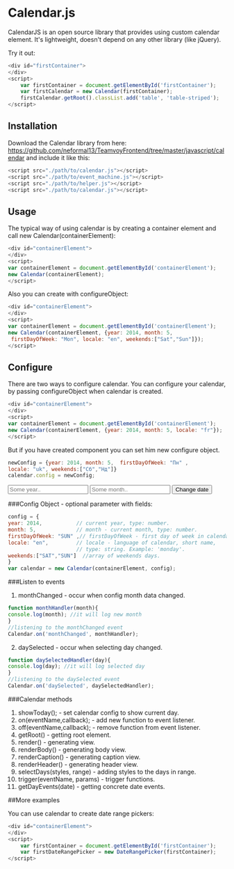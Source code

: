 <link rel="stylesheet" href="../css/calendar.css"/>
<link rel="stylesheet" href="../css/style.css"/>
<script src="../../library/vendor/moment/moment.js"></script>
<script src="../../library/vendor/moment/min/locales.js"></script>
<script src="../../library/event_machine.js"></script>
<script src="../../library/helper.js"></script>
<script src="../javascript/calendar.js"></script>
<script src="../javascript/date_range_picker.js"></script>

Calendar.js
=============

CalendarJS is an open source library that provides using custom calendar element.
It's lightweight, doesn't depend on any other library (like jQuery).

Try it out:

```js
<div id="firstContainer">
</div>
<script>
    var firstContainer = document.getElementById('firstContainer');
    var firstCalendar = new Calendar(firstContainer);
    firstCalendar.getRoot().classList.add('table', 'table-striped');
</script>
```
<div class="container" id="firstContainer">
</div>

Installation
------------

Download the Calendar library from here: https://github.com/neformal13/TeamvoyFrontend/tree/master/javascript/calendar and include it like this:
```js
<script src="./path/to/calendar.js"></script>
<script src="./path/to/event_machine.js"></script>
<script src="./path/to/helper.js"></script>
<script src="./path/to/calendar.js"></script>
```

Usage
-----

The typical way of using calendar is by creating a container element and call new Calendar(containerElement):
```js
<div id="containerElement">
</div>
<script>
var containerElement = document.getElementById('containerElement');
new Calendar(containerElement);
</script>
```
<div class="container" id="sixthContainer">
</div>

Also you can create with configureObject:
```js
<div id="containerElement">
</div>
<script>
var containerElement = document.getElementById('containerElement');
new Calendar(containerElement, {year: 2014, month: 5,
 firstDayOfWeek: "Mon", locale: "en", weekends:["Sat","Sun"]});
</script>
```
<div class="container" id="fifthContainer">
</div>

Configure
-----

There are two ways to configure calendar.
You can configure your calendar, by passing configureObject when calendar is created.

```js
<div id="containerElement">
</div>
<script>
var containerElement = document.getElementById('containerElement');
new Calendar(containerElement, {year: 2014, month: 5, locale: "fr"});
</script>
```
<div class="container" id="eightsContainer">
</div>

But if you have created component you can set him new configure object.

```js
newConfig = {year: 2014, month: 5,  firstDayOfWeek: "Пн" ,
locale: "uk", weekends:["Сб","Нд"]}
calendar.config = newConfig;
```
<aside class="col-xs-4 aside-config">
<input class="year" type="number" placeholder="Some year..">
<input class="month" type="number" placeholder="Some month..">
<button class="btn btn-success">Change date</button>
</aside>
<div class="container" id="secondContainer">

</div>

###Config Object - optional parameter with fields:

```js
config = {
year: 2014,           // current year, type: number.
month: 5,             // month - current month, type: number.
firstDayOfWeek: "SUN" ,// firstDayOfWeek - first day of week in calendar,
locale: "en",         // locale - language of calendar, short name,
                      // type: string. Example: 'monday'.
weekends:["SAT","SUN"]  //array of weekends days.
}
var calendar = new Calendar(containerElement, config);
```

###Listen to events
1. monthChanged - occur when config month data changed.
```js
function monthHandler(month){
console.log(month); //it will log new month
}
//listening to the monthChanged event
Calendar.on('monthChanged', monthHandler);
```
2. daySelected - occur when selecting day changed.
```js
function daySelectedHandler(day){
console.log(day); //it will log selected day
}
//listening to the daySelected event
Calendar.on('daySelected', daySelectedHandler);
```

###Calendar methods
1. showToday(); - set calendar config to show current day.
2. on(eventName,callback); - add new function to event listener.
3. off(eventName,callback); - remove function from event listener.
4. getRoot() - getting root element.
5. render() - generating view.
6. renderBody() - generating body view.
7. renderCaption() - generating caption view.
8. renderHeader() - generating header view.
8. selectDays(styles, range) - adding styles to the days in range.
10. trigger(eventName, params) - trigger functions.
11. getDayEvents(date) - getting concrete date events.

##More examples

You can use calendar to create date range pickers:
```js
<div id="containerElement">
</div>
<script>
    var firstContainer = document.getElementById('firstContainer');
    var firstDateRangePicker = new DateRangePicker(firstContainer);
</script>
```
<div class="container" id="seventhContainer">
</div>

<script src="../javascript/main.js"></script>

